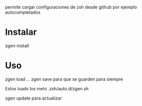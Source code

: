 permite cargar configuraciones de zsh desde github
por ejemplo autocompletados


# Instalar
zgen-install


# Uso
zgen load ...
zgen save
  para que se guarden para siempre

Estos loads los meto
.zsh/auto.d/zgen.sh

zgen update
  para actualizar

